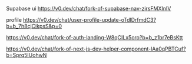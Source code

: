 Supabase ui
https://v0.dev/chat/fork-of-supabase-nav-zirsFMXInIV

profile 
https://v0.dev/chat/user-profile-update-oTdlDrfmdC3?b=b_7h8cjCikpsS&p=0

https://v0.dev/chat/fork-of-auth-landing-W8qCILx5oro?b=b_z1br7eBsKtt

https://v0.dev/chat/fork-of-next-js-dev-helper-component-lAa0qPBTCuf?b=Sprq5IUohwN